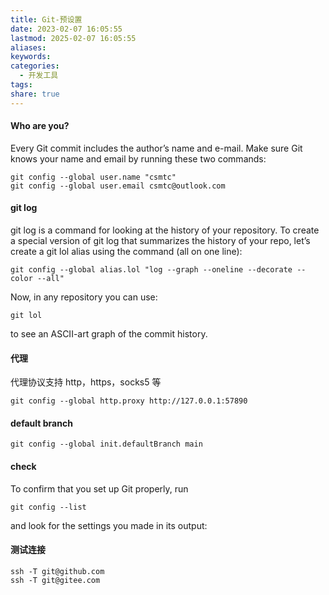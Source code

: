 ```yaml
---
title: Git-预设置
date: 2023-02-07 16:05:55
lastmod: 2025-02-07 16:05:55
aliases: 
keywords: 
categories:
  - 开发工具
tags: 
share: true
---
```



#### Who are you?
Every Git commit includes the author’s name and e-mail. Make sure Git knows your name and email by running these two commands:
```
git config --global user.name "csmtc"
git config --global user.email csmtc@outlook.com
```

#### git log
git log is a command for looking at the history of your repository.
To create a special version of git log that summarizes the history of your repo, let’s create a git lol alias using the command (all on one line):
```
git config --global alias.lol "log --graph --oneline --decorate --color --all"
```
Now, in any repository you can use:
```
git lol
```
to see an ASCII-art graph of the commit history.

#### 代理
代理协议支持 http，https，socks5 等
```
git config --global http.proxy http://127.0.0.1:57890
```

#### default branch
```
git config --global init.defaultBranch main
```

#### check
To confirm that you set up Git properly, run
```
git config --list
```
and look for the settings you made in its output:


#### 测试连接
```
ssh -T git@github.com
ssh -T git@gitee.com
```